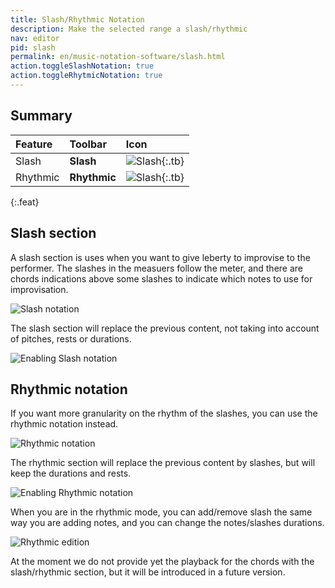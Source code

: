 ```yaml
---
title: Slash/Rhythmic Notation
description: Make the selected range a slash/rhythmic
nav: editor
pid: slash
permalink: en/music-notation-software/slash.html
action.toggleSlashNotation: true
action.toggleRhytmicNotation: true
---
```


## Summary

| Feature | Toolbar | Icon |
|:--------|:--------|:-----|
| Slash | **Slash** | ![Slash](https://prod.flat-cdn.com/img/icons/editorActions/slash.svg){:.tb} |
| Rhythmic | **Rhythmic** | ![Slash](https://prod.flat-cdn.com/img/icons/editorActions/rhythmic.svg){:.tb} |
{:.feat}


## Slash section

A slash section is uses when you want to give leberty to improvise to the performer. The slashes in the measuers follow the meter, and there are chords indications above some slashes to indicate which notes to use for improvisation. 

![Slash notation](/help/assets/img/editor/slash.png)

The slash section will replace the previous content, not taking into account of pitches, rests or durations. 

![Enabling Slash notation](/help/assets/img/editor/slash-enable.gif)

## Rhythmic notation

If you want more granularity on the rhythm of the slashes, you can use the rhythmic notation instead. 

![Rhythmic notation](/help/assets/img/editor/rhythmic.png)

The rhythmic section will replace the previous content by slashes, but will keep the durations and rests. 

![Enabling Rhythmic notation](/help/assets/img/editor/rhythmic-enable.gif)

When you are in the rhythmic mode, you can add/remove slash the same way you are adding notes, and you can change the notes/slashes durations. 

![Rhythmic edition](/help/assets/img/editor/rhythmic-edition.gif)

At the moment we do not provide yet the playback for the chords with the slash/rhythmic section, 
but it will be introduced in a future version. 

